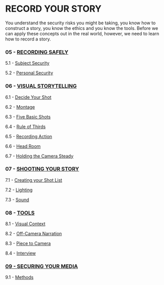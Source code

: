 # RECORD YOUR STORY

You understand the security risks you might be taking, you know how to construct a story, you know the ethics and you know the tools. Before we can apply these concepts out in the real world, however, we need to learn how to record a story.

### 05 - [RECORDING SAFELY](../content/record/5-0-recordingSafely.md)

5.1 - [Subject Security](../content/record/5-1-subjectSecurity.md)

5.2 - [Personal Security](../content/record/5-2-personalSecurity.md)

### 06 - [VISUAL STORYTELLING](../content/record/6-0-visualStorytelling.md)

6.1 - [Decide Your Shot](../content/record/6-1-decideYourShot.md)

6.2 - [Montage](../content/record/6-2-montage.md)

6.3 - [Five Basic Shots](../content/record/6-3-fiveBasicShots.md)

6.4 - [Rule of Thirds](../content/record/6-4-ruleOfThirds.md)

6.5 - [Recording Action](../content/record/6-5-recordingAction.md)

6.6 - [Head Room](../content/record/6-6-headRoom.md)

6.7 - [Holding the Camera Steady](../content/record/6-7-holdingTheCameraSteady.md)

### 07 - [SHOOTING YOUR STORY](../content/record/7-0-shootingYourStory.md)

7.1 - [Creating your Shot List](../content/record/7-1-creatingYourShotList.md)

7.2 - [Lighting](../content/record/7-2-lighting.md)

7.3 - [Sound](../content/record/7-3-sound.md)

### 08 - [TOOLS](../content/record/8-0-tools.md)

8.1 - [Visual Context](../content/record/8-1-visualContext.md)

8.2 - [Off-Camera Narration](../content/record/8-2-offCameraNarration.md)

8.3 - [Piece to Camera](../content/record/8-3-pieceToCamera.md)

8.4 - [Interview](../content/record/8-4-interview.md)

### [09 - SECURING YOUR MEDIA](../content/record/9-0-securingYourMedia.md)

9.1 - [Methods](../content/record/9-1-methods.md)
